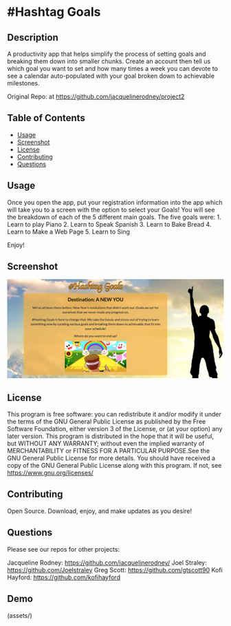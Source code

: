 # #Hashtag Goals 
  
## Description 

A productivity app that helps simplify the process of setting goals and breaking them down into smaller chunks. Create an account then tell us which goal you want to set and how many times a week you can devote to see a calendar auto-populated with your goal broken down to achievable milestones. 

Original Repo: at <https://github.com/jacquelinerodney/project2>

## Table of Contents

- [Usage](#usage)
- [Screenshot](#screenshot)
- [License](#license)
- [Contributing](#contributing)
- [Questions](#questions)


## Usage 

Once you open the app, put your registration information into the app which will take you to a screen with the option to select your Goals! 
You will see the breakdown of each of the 5 different main goals.
The five goals were: 
    1. Learn to play Piano
    2. Learn to Speak Spanish
    3. Learn to Bake Bread 
    4. Learn to Make a Web Page 
    5. Learn to Sing

Enjoy! 


## Screenshot
![alt text](https://github.com/Joelstraley/Hashtag-Goals/blob/master/public/assets/Hashtag-Goals-Screenshot.png?raw=true)


## License

This program is free software: you can redistribute it and/or modify
it under the terms of the GNU General Public License as published by
the Free Software Foundation, either version 3 of the License, or
(at your option) any later version.
This program is distributed in the hope that it will be useful,
but WITHOUT ANY WARRANTY; without even the implied warranty of
MERCHANTABILITY or FITNESS FOR A PARTICULAR PURPOSE.See the
GNU General Public License for more details.
You should have received a copy of the GNU General Public License
along with this program. If not, see <https://www.gnu.org/licenses/>

## Contributing 

Open Source. Download, enjoy, and make updates as you desire! 

## Questions 

Please see our repos for other projects:

Jacqueline Rodney: <https://github.com/jacquelinerodney/> 
Joel Straley: <https://github.com/Joelstraley>
Greg Scott: <https://github.com/gtscott90>
Kofi Hayford: <https://github.com/kofihayford> 

## Demo 

(assets/)
